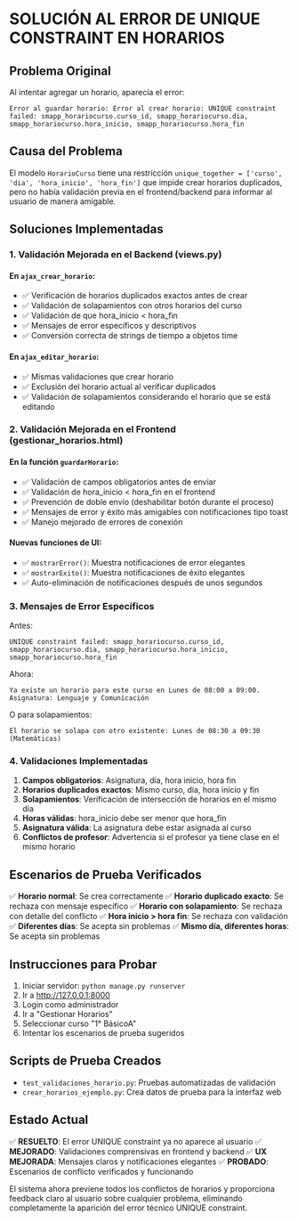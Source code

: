 # SOLUCIÓN AL ERROR DE UNIQUE CONSTRAINT EN HORARIOS

## Problema Original
Al intentar agregar un horario, aparecía el error:
```
Error al guardar horario: Error al crear horario: UNIQUE constraint failed: smapp_horariocurso.curso_id, smapp_horariocurso.dia, smapp_horariocurso.hora_inicio, smapp_horariocurso.hora_fin
```

## Causa del Problema
El modelo `HorarioCurso` tiene una restricción `unique_together = ['curso', 'dia', 'hora_inicio', 'hora_fin']` que impide crear horarios duplicados, pero no había validación previa en el frontend/backend para informar al usuario de manera amigable.

## Soluciones Implementadas

### 1. Validación Mejorada en el Backend (views.py)

#### En `ajax_crear_horario`:
- ✅ Verificación de horarios duplicados exactos antes de crear
- ✅ Validación de solapamientos con otros horarios del curso
- ✅ Validación de que hora_inicio < hora_fin
- ✅ Mensajes de error específicos y descriptivos
- ✅ Conversión correcta de strings de tiempo a objetos time

#### En `ajax_editar_horario`:
- ✅ Mismas validaciones que crear horario
- ✅ Exclusión del horario actual al verificar duplicados
- ✅ Validación de solapamientos considerando el horario que se está editando

### 2. Validación Mejorada en el Frontend (gestionar_horarios.html)

#### En la función `guardarHorario`:
- ✅ Validación de campos obligatorios antes de enviar
- ✅ Validación de hora_inicio < hora_fin en el frontend
- ✅ Prevención de doble envío (deshabilitar botón durante el proceso)
- ✅ Mensajes de error y éxito más amigables con notificaciones tipo toast
- ✅ Manejo mejorado de errores de conexión

#### Nuevas funciones de UI:
- ✅ `mostrarError()`: Muestra notificaciones de error elegantes
- ✅ `mostrarExito()`: Muestra notificaciones de éxito elegantes
- ✅ Auto-eliminación de notificaciones después de unos segundos

### 3. Mensajes de Error Específicos

Antes:
```
UNIQUE constraint failed: smapp_horariocurso.curso_id, smapp_horariocurso.dia, smapp_horariocurso.hora_inicio, smapp_horariocurso.hora_fin
```

Ahora:
```
Ya existe un horario para este curso en Lunes de 08:00 a 09:00. Asignatura: Lenguaje y Comunicación
```

O para solapamientos:
```
El horario se solapa con otro existente: Lunes de 08:30 a 09:30 (Matemáticas)
```

### 4. Validaciones Implementadas

1. **Campos obligatorios**: Asignatura, día, hora inicio, hora fin
2. **Horarios duplicados exactos**: Mismo curso, día, hora inicio y fin
3. **Solapamientos**: Verificación de intersección de horarios en el mismo día
4. **Horas válidas**: hora_inicio debe ser menor que hora_fin
5. **Asignatura válida**: La asignatura debe estar asignada al curso
6. **Conflictos de profesor**: Advertencia si el profesor ya tiene clase en el mismo horario

## Escenarios de Prueba Verificados

✅ **Horario normal**: Se crea correctamente
✅ **Horario duplicado exacto**: Se rechaza con mensaje específico
✅ **Horario con solapamiento**: Se rechaza con detalle del conflicto
✅ **Hora inicio > hora fin**: Se rechaza con validación
✅ **Diferentes días**: Se acepta sin problemas
✅ **Mismo día, diferentes horas**: Se acepta sin problemas

## Instrucciones para Probar

1. Iniciar servidor: `python manage.py runserver`
2. Ir a http://127.0.0.1:8000
3. Login como administrador
4. Ir a "Gestionar Horarios"
5. Seleccionar curso "1° BásicoA"
6. Intentar los escenarios de prueba sugeridos

## Scripts de Prueba Creados

- `test_validaciones_horario.py`: Pruebas automatizadas de validación
- `crear_horarios_ejemplo.py`: Crea datos de prueba para la interfaz web

## Estado Actual

✅ **RESUELTO**: El error UNIQUE constraint ya no aparece al usuario
✅ **MEJORADO**: Validaciones comprensivas en frontend y backend
✅ **UX MEJORADA**: Mensajes claros y notificaciones elegantes
✅ **PROBADO**: Escenarios de conflicto verificados y funcionando

El sistema ahora previene todos los conflictos de horarios y proporciona feedback claro al usuario sobre cualquier problema, eliminando completamente la aparición del error técnico UNIQUE constraint.
